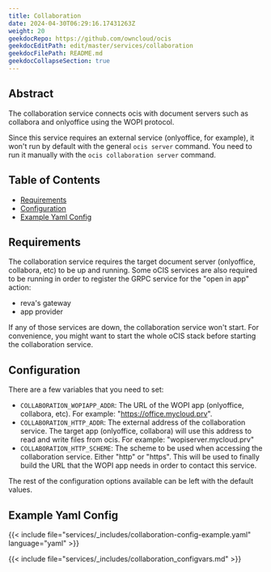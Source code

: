 ```yaml
---
title: Collaboration
date: 2024-04-30T06:29:16.17431263Z
weight: 20
geekdocRepo: https://github.com/owncloud/ocis
geekdocEditPath: edit/master/services/collaboration
geekdocFilePath: README.md
geekdocCollapseSection: true
---
```


<!-- Do not edit this file, it is autogenerated. Edit the service README.md instead -->

## Abstract


The collaboration service connects ocis with document servers such as collabora and onlyoffice using the WOPI protocol.

Since this service requires an external service (onlyoffice, for example), it won't run by default with the general `ocis server` command. You need to run it manually with the `ocis collaboration server` command.


## Table of Contents

* [Requirements](#requirements)
* [Configuration](#configuration)
* [Example Yaml Config](#example-yaml-config)

## Requirements

The collaboration service requires the target document server (onlyoffice, collabora, etc) to be up and running.
Some oCIS services are also required to be running in order to register the GRPC service for the "open in app" action:
* reva's gateway
* app provider

If any of those services are down, the collaboration service won't start.
For convenience, you might want to start the whole oCIS stack before starting the collaboration service.

## Configuration

There are a few variables that you need to set:

* `COLLABORATION_WOPIAPP_ADDR`: The URL of the WOPI app (onlyoffice, collabora, etc). For example: "https://office.mycloud.prv".
* `COLLABORATION_HTTP_ADDR`: The external address of the collaboration service. The target app (onlyoffice, collabora) will use this address to read and write files from ocis. For example: "wopiserver.mycloud.prv"
* `COLLABORATION_HTTP_SCHEME`: The scheme to be used when accessing the collaboration service. Either "http" or "https". This will be used to finally build the URL that the WOPI app needs in order to contact this service.

The rest of the configuration options available can be left with the default values.
## Example Yaml Config
{{< include file="services/_includes/collaboration-config-example.yaml"  language="yaml" >}}

{{< include file="services/_includes/collaboration_configvars.md" >}}

